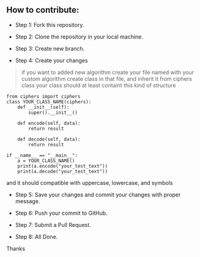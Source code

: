 ## How to contribute:

- Step 1: Fork this repository.

- Step 2: Clone the repository in your local machine.

- Step 3: Create new branch.

- Step 4: Create your changes

> if you want to added new algorithm
create your file named with your custom algorithm
create class in that file, and inherit it from ciphers class
your class should at least containt this kind of structure
```
from ciphers import ciphers
class YOUR_CLASS_NAME(ciphers):
    def __init__(self):
        super().__init__()
        
    def encode(self, data):
        return result
        
    def decode(self, data):
        return result
        
if __name__ == "__main__":
    a = YOUR_CLASS_NAME()
    print(a.encode("your_test_text"))
    print(a.decode("your_test_text"))
```
and it should compatible with uppercase, lowercase, and symbols

- Step 5: Save your changes and commit your changes with proper message.

- Step 6: Push your commit to GitHub.

- Step 7: Submit a Pull Request.

- Step 8: All Done.

Thanks 
